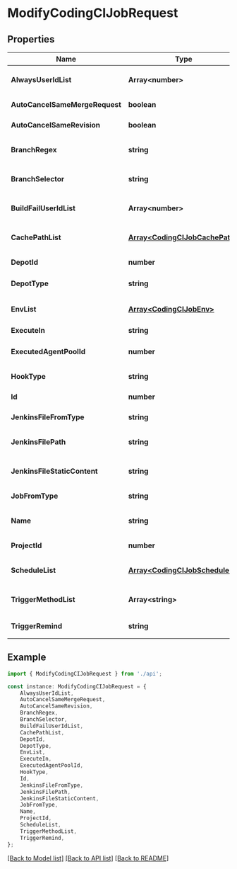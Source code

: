 # ModifyCodingCIJobRequest


## Properties

Name | Type | Description | Notes
------------ | ------------- | ------------- | -------------
**AlwaysUserIdList** | **Array&lt;number&gt;** | 不管构建成功还是失败总是通知的用户 | [optional] [default to undefined]
**AutoCancelSameMergeRequest** | **boolean** | 自动取消相同 MR | [default to undefined]
**AutoCancelSameRevision** | **boolean** | 自动取消相同版本 | [default to undefined]
**BranchRegex** | **string** | hookType 为 CUSTOME 时须指定 | [optional] [default to undefined]
**BranchSelector** | **string** | hookType 为 DEFAULT 时须指定 | [optional] [default to undefined]
**BuildFailUserIdList** | **Array&lt;number&gt;** | 仅构建失败时要通知的用户 | [optional] [default to undefined]
**CachePathList** | [**Array&lt;CodingCIJobCachePath&gt;**](CodingCIJobCachePath.md) | 任务缓存目录配置 | [optional] [default to undefined]
**DepotId** | **number** | 仓库 ID | [default to undefined]
**DepotType** | **string** | 仓库类型 CODING,TGIT,GITHUB,GITLAB,GITLAB_PRIVATE,GITEE,NONE | [default to undefined]
**EnvList** | [**Array&lt;CodingCIJobEnv&gt;**](CodingCIJobEnv.md) | 环境变量配置 | [optional] [default to undefined]
**ExecuteIn** | **string** | 执行方式 CVM | STATIC | [default to undefined]
**ExecutedAgentPoolId** | **number** | 自定义构建节点池 ID，ExecuteIn 为 AGENT 必填 | [optional] [default to undefined]
**HookType** | **string** | 代码更新触发匹配规则 | [default to undefined]
**Id** | **number** | 构建计划 ID | [default to undefined]
**JenkinsFileFromType** | **string** | STATIC，SCM 从代码库读取 | [default to undefined]
**JenkinsFilePath** | **string** | JenkinsFileFromType 为 SCM 必填 | [optional] [default to undefined]
**JenkinsFileStaticContent** | **string** | JenkinsFileFromType 为 STATIC 必填 | [optional] [default to undefined]
**JobFromType** | **string** | 构建计划来源 TKE TCB | [default to undefined]
**Name** | **string** | 构建计划名称 | [optional] [default to undefined]
**ProjectId** | **number** | 项目 ID | [default to undefined]
**ScheduleList** | [**Array&lt;CodingCIJobSchedule&gt;**](CodingCIJobSchedule.md) | 针对 CRON triggerMethod 的 schedule 规则配置, 暂只用于添加 | [optional] [default to undefined]
**TriggerMethodList** | **Array&lt;string&gt;** | REF_CHANGE 代码更新触发      CRON &#x3D; 1 定时触发      MR_CHANGE  MR变动触发  TKE 对接他们传空数组老是有问题，遂改成非必填 | [optional] [default to undefined]
**TriggerRemind** | **string** | 构建结果通知触发者机制  ALWAYS -总是通知;  BUILD_FAIL -仅构建失败时通知; | [default to undefined]

## Example

```typescript
import { ModifyCodingCIJobRequest } from './api';

const instance: ModifyCodingCIJobRequest = {
    AlwaysUserIdList,
    AutoCancelSameMergeRequest,
    AutoCancelSameRevision,
    BranchRegex,
    BranchSelector,
    BuildFailUserIdList,
    CachePathList,
    DepotId,
    DepotType,
    EnvList,
    ExecuteIn,
    ExecutedAgentPoolId,
    HookType,
    Id,
    JenkinsFileFromType,
    JenkinsFilePath,
    JenkinsFileStaticContent,
    JobFromType,
    Name,
    ProjectId,
    ScheduleList,
    TriggerMethodList,
    TriggerRemind,
};
```

[[Back to Model list]](../README.md#documentation-for-models) [[Back to API list]](../README.md#documentation-for-api-endpoints) [[Back to README]](../README.md)
